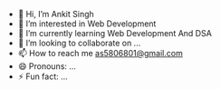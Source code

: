 - 👋 Hi, I’m Ankit Singh
- 👀 I’m interested in Web Development 
- 🌱 I’m currently learning  Web Development And DSA
- 💞️ I’m looking to collaborate on ...
- 📫 How to reach me as5806801@gmail.com
- 😄 Pronouns: ...
- ⚡ Fun fact: ...

<!---
ankitsingh2004/ankitsingh2004 is a ✨ special ✨ repository because its `README.md` (this file) appears on your GitHub profile.
You can click the Preview link to take a look at your changes.
--->
